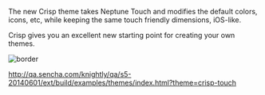 The new Crisp theme takes Neptune Touch and modifies the default colors, icons, etc, while keeping the same touch­ friendly dimensions, iOS-like.

Crisp gives you an excellent new starting point for creating your own themes.

![](resources/images/production_crisptouch.png "border")

http://qa.sencha.com/knightly/qa/s5-20140601/ext/build/examples/themes/index.html?theme=crisp-touch